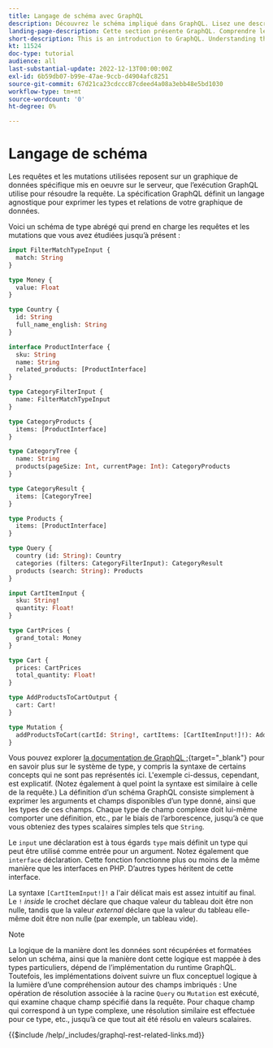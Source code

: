 ```yaml
---
title: Langage de schéma avec GraphQL
description: Découvrez le schéma impliqué dans GraphQL. Lisez une description du schéma, ainsi que des schémas intéressants et des méthodes de lecture du schéma.
landing-page-description: Cette section présente GraphQL. Comprendre le schéma et comment interpréter certains éléments
short-description: This is an introduction to GraphQL. Understanding the schema and how to interpret some of the elements
kt: 11524
doc-type: tutorial
audience: all
last-substantial-update: 2022-12-13T00:00:00Z
exl-id: 6b59db07-b99e-47ae-9ccb-d4904afc8251
source-git-commit: 67d21ca23cdccc87cdeed4a08a3ebb48e5bd1030
workflow-type: tm+mt
source-wordcount: '0'
ht-degree: 0%

---
```


# Langage de schéma

Les requêtes et les mutations utilisées reposent sur un graphique de données spécifique mis en oeuvre sur le serveur, que l’exécution GraphQL utilise pour résoudre la requête. La spécification GraphQL définit un langage agnostique pour exprimer les types et relations de votre graphique de données.

Voici un schéma de type abrégé qui prend en charge les requêtes et les mutations que vous avez étudiées jusqu’à présent :

```graphql
input FilterMatchTypeInput {
  match: String
}

type Money {
  value: Float
}

type Country {
  id: String
  full_name_english: String
}

interface ProductInterface {
  sku: String
  name: String
  related_products: [ProductInterface]
}

type CategoryFilterInput {
  name: FilterMatchTypeInput
}

type CategoryProducts {
  items: [ProductInterface]
}

type CategoryTree {
  name: String
  products(pageSize: Int, currentPage: Int): CategoryProducts
}

type CategoryResult {
  items: [CategoryTree]
}

type Products {
  items: [ProductInterface]
}

type Query {
  country (id: String): Country
  categories (filters: CategoryFilterInput): CategoryResult
  products (search: String): Products
}

input CartItemInput {
  sku: String!
  quantity: Float!
}

type CartPrices {
  grand_total: Money
}

type Cart {
  prices: CartPrices
  total_quantity: Float!
}

type AddProductsToCartOutput {
  cart: Cart!
}

type Mutation {
  addProductsToCart(cartId: String!, cartItems: [CartItemInput!]!): AddProductsToCartOutput
}
```

Vous pouvez explorer [la documentation de GraphQL ;](https://graphql.org/learn/schema/){target="_blank"} pour en savoir plus sur le système de type, y compris la syntaxe de certains concepts qui ne sont pas représentés ici. L&#39;exemple ci-dessus, cependant, est explicatif. (Notez également à quel point la syntaxe est similaire à celle de la requête.) La définition d’un schéma GraphQL consiste simplement à exprimer les arguments et champs disponibles d’un type donné, ainsi que les types de ces champs. Chaque type de champ complexe doit lui-même comporter une définition, etc., par le biais de l’arborescence, jusqu’à ce que vous obteniez des types scalaires simples tels que `String`.

Le `input` une déclaration est à tous égards `type` mais définit un type qui peut être utilisé comme entrée pour un argument. Notez également que `interface` déclaration. Cette fonction fonctionne plus ou moins de la même manière que les interfaces en PHP. D’autres types héritent de cette interface.

La syntaxe `[CartItemInput!]!` a l&#39;air délicat mais est assez intuitif au final. Le `!` _inside_ le crochet déclare que chaque valeur du tableau doit être non nulle, tandis que la valeur _external_ déclare que la valeur du tableau elle-même doit être non nulle (par exemple, un tableau vide).

>[!NOTE]
>
>La logique de la manière dont les données sont récupérées et formatées selon un schéma, ainsi que la manière dont cette logique est mappée à des types particuliers, dépend de l’implémentation du runtime GraphQL. Toutefois, les implémentations doivent suivre un flux conceptuel logique à la lumière d’une compréhension autour des champs imbriqués : Une opération de résolution associée à la racine `Query` ou `Mutation` est exécuté, qui examine chaque champ spécifié dans la requête. Pour chaque champ qui correspond à un type complexe, une résolution similaire est effectuée pour ce type, etc., jusqu’à ce que tout ait été résolu en valeurs scalaires.

{{$include /help/_includes/graphql-rest-related-links.md}}
